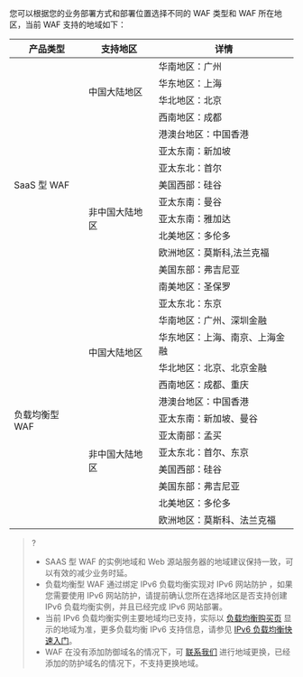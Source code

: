 您可以根据您的业务部署方式和部署位置选择不同的 WAF 类型和 WAF 所在地区，当前 WAF 支持的地域如下：

<table>
<thead>
<tr>
<th>产品类型</th>
<th>支持地区</th>
<th>详情</th>
</tr>
</thead>
<tbody><tr>
<td rowspan=15 >SaaS 型 WAF</td>
<td rowspan=4 >中国大陆地区</td>
<td>华南地区：广州</td>
</tr>
<tr>
<td>华东地区：上海</td>
</tr>
<tr>
<td>华北地区：北京</td>
</tr>
<tr>
<td>西南地区：成都</td>
</tr>
<tr>
<td rowspan=11 >非中国大陆地区</td>
<td>港澳台地区：中国香港</td>
</tr>
<tr>
<td>亚太东南：新加坡</td>
</tr>
<tr>
<td>亚太东北：首尔</td>
</tr>
<tr>
<td>美国西部：硅谷</td>
</tr>
<tr>
<td>亚太东南：曼谷</td>
</tr>
<tr>
<td>亚太东南：雅加达</td>
</tr>
<tr>
<td>北美地区：多伦多</td>
</tr>
<tr>
<td>欧洲地区：莫斯科,法兰克福</td>
</tr>
<tr>
<td>美国东部：弗吉尼亚</td>
</tr>
<tr>
<td>南美地区：圣保罗</td>
</tr>
<tr>
<td>亚太东北：东京</td>
</tr>
<tr>
<td rowspan=12 >负载均衡型 WAF</td>
<td rowspan=4 >中国大陆地区</td>
<td>华南地区：广州、深圳金融</td>
</tr>
<tr>
<td>华东地区：上海、南京、上海金融</td>
</tr>
<tr>
<td>华北地区：北京、北京金融</td>
</tr>
<tr>
<td>西南地区：成都、重庆</td>
</tr>
<tr>
<td rowspan=12 >非中国大陆地区</td>
<td>港澳台地区：中国香港</td>
</tr>
<tr>
<td>亚太东南：新加坡、曼谷</td>
</tr>
<tr>
<td>亚太南部：孟买</td>
</tr>
<tr>
<td>亚太东北：首尔、东京</td>
</tr>
<tr>
<td>美国西部：硅谷</td>
</tr>
<tr>
<td>美国东部：弗吉尼亚</td>
</tr>
<tr>
<td>北美地区：多伦多</td>
</tr>
<tr>
<td>欧洲地区：莫斯科、法兰克福</td>
</tr>
</tbody></table>



>?
>- SAAS 型 WAF 的实例地域和 Web 源站服务器的地域建议保持一致，可以有效的减少业务时延。
>- 负载均衡型 WAF 通过绑定 IPv6 负载均衡实现对 IPv6 网站防护 ，如果您需要使用 IPv6 网站防护，请提前确认您所在选择地区是否支持创建 IPv6 负载均衡实例，并且已经完成 IPv6 网站部署。
>- 当前 IPv6 负载均衡实例主要地域均已支持，实际以 [负载均衡购买页](https://buy.cloud.tencent.com/lb) 显示的地域为准，更多负载均衡 IPv6 支持信息，请参见 [IPv6 负载均衡快速入门](https://cloud.tencent.com/document/product/214/39612)。
>- WAF 在没有添加防御域名的情况下，可 [联系我们](https://cloud.tencent.com/act/event/connect-service) 进行地域更换，已经添加的防护域名的情况下，不支持更换地域。
